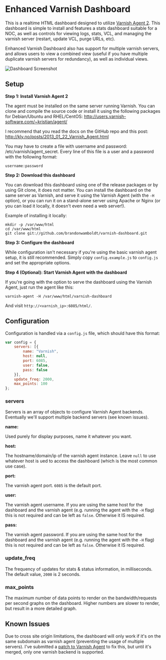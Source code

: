 Enhanced Varnish Dashboard
==========================

This is a realtime HTML dashboard designed to utilize [Varnish Agent 2](https://github.com/varnish/vagent2). This
dashboard is simple to install and features a stats dashboard suitable for a
NOC, as well as controls for viewing logs, stats, VCL, and managing the varnish
server (restart, update VCL, purge URLs, etc).

Enhanced Varnish Dashboard also has support for multiple varnish servers, and
allows users to view a combined view (useful if you have multiple duplicate
varnish servers for redundancy), as well as individual views.

![Dashboard Screenshot](http://i.imgur.com/E6JwETH.png)

Setup
-----

**Step 1: Install Varnish Agent 2**

The agent must be installed on the same server running Varnish. You can clone and compile the source code or install it using the following packages for Debian/Ubuntu and RHEL/CentOS: http://users.varnish-software.com/~kristian/agent/

I recommend that you read the docs on the GitHub repo and this post: http://kly.no/posts/2013_01_22_Varnish_Agent.html

You may have to create a file with username and password: /etc/varnish/agent_secret. Every line of this file is a user and a password with the following format:

```
username:password
```

**Step 2: Download this dashboard**

You can download this dashboard using one of the release packages or by using Git clone, it does not matter. You can install the dashboard on the same server as Varnish, and serve it using the Varnish Agent (with the `-H` option), or you can run it on a stand-alone server using Apache or Nginx (or you can load it locally, it doesn't even need a web server!).

Example of installing it locally:

```
mkdir -p /var/www/html
cd /var/www/html
git clone git://github.com/brandonwamboldt/varnish-dashboard.git
```

**Step 3: Configure the dashboard**

While configuration isn't necessary if you're using the basic varnish agent setup,
it is still recommended. Simply copy `config.example.js` to `config.js` and set the
appropriate options.

**Step 4 (Optional): Start Varnish Agent with the dashboard**

If you're going with the option to serve the dashboard using the Varnish Agent,
just run the agent like this:

```
varnish-agent -H /var/www/html/varnish-dashboard
```

And visit `http://<varnish_ip>:6085/html/`.

Configuration
-------------

Configuration is handled via a `config.js` file, which should have this format:

```javascript
var config = {
	servers: [{
		name: "Varnish",
		host: null,
		port: 6085,
		user: false,
		pass: false
	}],
	update_freq: 2000,
	max_points: 100
};
```

### servers

Servers is an array of objects to configure Varnish Agent backends. Eventually we'll support multiple backend servers (see known issues).

**name:**

Used purely for display purposes, name it whatever you want.

**host:**

The hostname/domain/ip of the varnish agent instance. Leave `null` to use whatever host is ued to access the dashboard (which is the most common use case).

**port:**

The varnish agent port. `6085` is the default port.

**user:**

The varnish agent username. If you are using the same host for the dashboard and the varnish agent (e.g. running the agent with the `-H` flag) this is not required and can be left as `false`. Otherwise it IS required.

**pass:**

The varnish agent password. If you are using the same host for the dashboard and the varnish agent (e.g. running the agent with the `-H` flag) this is not required and can be left as `false`. Otherwise it IS required.

### update_freq

The frequency of updates for stats & status information, in milliseconds. The default value, `2000` is 2 seconds.

### max_points

The maximum number of data points to render on the bandwidth/requests per second graphs on the dashboard. Higher numbers are slower to render, but result in a more detailed graph.

Known Issues
------------

Due to cross site origin limitations, the dashboard will only work if it's on the same subdomain as varnish agent (preventing the usage of multiple servers). I've submitted a [patch to Varnish Agent](https://github.com/varnish/vagent2/pull/129) to fix this, but until it's merged, only one varnish backend is supported.
